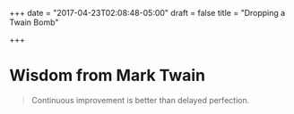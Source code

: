+++
date = "2017-04-23T02:08:48-05:00"
draft = false
title = "Dropping a Twain Bomb"

+++

# Wisdom from **Mark Twain**

> Continuous improvement is better than delayed perfection.
